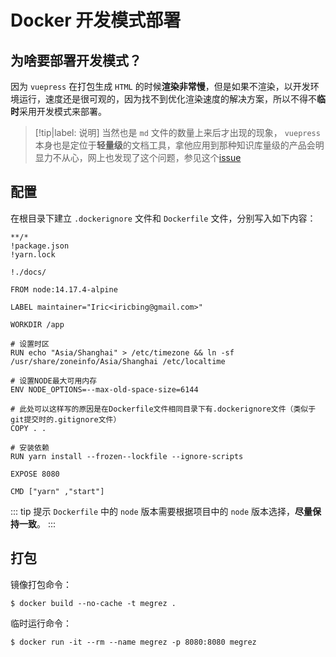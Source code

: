 # Docker 开发模式部署

## 为啥要部署开发模式？

因为 `vuepress` 在打包生成 `HTML` 的时候**渲染非常慢**，但是如果不渲染，以开发环境运行，速度还是很可观的，因为找不到优化渲染速度的解决方案，所以不得不**临时**采用开发模式来部署。

> [!tip|label: 说明]
> 当然也是 `md` 文件的数量上来后才出现的现象， `vuepress` 本身也是定位于**轻量级**的文档工具，拿他应用到那种知识库量级的产品会明显力不从心，网上也发现了这个问题，参见这个[issue](https://github.com/vuejs/vuepress/issues/2922)

## 配置

在根目录下建立 `.dockerignore` 文件和 `Dockerfile` 文件，分别写入如下内容：

```ignore
**/*
!package.json
!yarn.lock

!./docs/
```

```docker
FROM node:14.17.4-alpine

LABEL maintainer="Iric<iricbing@gmail.com>"

WORKDIR /app

# 设置时区
RUN echo "Asia/Shanghai" > /etc/timezone && ln -sf /usr/share/zoneinfo/Asia/Shanghai /etc/localtime

# 设置NODE最大可用内存
ENV NODE_OPTIONS=--max-old-space-size=6144

# 此处可以这样写的原因是在Dockerfile文件相同目录下有.dockerignore文件（类似于git提交时的.gitignore文件）
COPY . .

# 安装依赖
RUN yarn install --frozen--lockfile --ignore-scripts

EXPOSE 8080

CMD ["yarn" ,"start"]
```

::: tip 提示
`Dockerfile` 中的 `node` 版本需要根据项目中的 `node` 版本选择，**尽量保持一致**。
:::

## 打包

镜像打包命令：

```shell
$ docker build --no-cache -t megrez .
```

临时运行命令：

```shell
$ docker run -it --rm --name megrez -p 8080:8080 megrez
```
